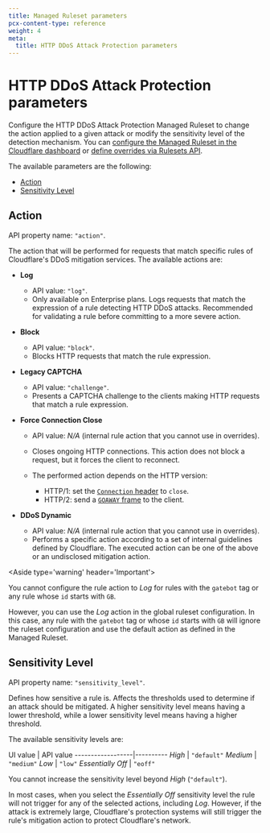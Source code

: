 ```yaml
---
title: Managed Ruleset parameters
pcx-content-type: reference
weight: 4
meta:
  title: HTTP DDoS Attack Protection parameters
---
```


# HTTP DDoS Attack Protection parameters

Configure the HTTP DDoS Attack Protection Managed Ruleset to change the action applied to a given attack or modify the sensitivity level of the detection mechanism. You can [configure the Managed Ruleset in the Cloudflare dashboard](/ddos-protection/managed-rulesets/http/configure-dashboard/) or [define overrides via Rulesets API](/ddos-protection/managed-rulesets/http/configure-api/).

The available parameters are the following:

*   [Action](#action)
*   [Sensitivity Level](#sensitivity-level)

## Action

API property name: `"action"`.

The action that will be performed for requests that match specific rules of Cloudflare's DDoS mitigation services. The available actions are:

<Definitions>

*   **Log**
    *   API value: `"log"`.
    *   Only available on Enterprise plans. Logs requests that match the expression of a rule detecting HTTP DDoS attacks. Recommended for validating a rule before committing to a more severe action.

*   **Block**
    *   API value: `"block"`.
    *   Blocks HTTP requests that match the rule expression.

*   **Legacy CAPTCHA**
    *   API value: `"challenge"`.
    *   Presents a CAPTCHA challenge to the clients making HTTP requests that match a rule expression.

*   **Force Connection Close**
    *   API value: *N/A* (internal rule action that you cannot use in overrides).
    *   Closes ongoing HTTP connections. This action does not block a request, but it forces the client to reconnect.
    *   The performed action depends on the HTTP version:

        *   HTTP/1: set the [`Connection` header](https://developer.mozilla.org/en-US/docs/Web/HTTP/Headers/Connection#directives) to `close`.
        *   HTTP/2: send a [`GOAWAY` frame](https://datatracker.ietf.org/doc/html/rfc7540#section-6.8) to the client.

*   **DDoS Dynamic**
    *   API value: *N/A* (internal rule action that you cannot use in overrides).
    *   Performs a specific action according to a set of internal guidelines defined by Cloudflare. The executed action can be one of the above or an undisclosed mitigation action.

</Definitions>

\<Aside type='warning' header='Important'>

You cannot configure the rule action to *Log* for rules with the `gatebot` tag or any rule whose `id` starts with `GB`.

However, you can use the *Log* action in the global ruleset configuration. In this case, any rule with the `gatebot` tag or whose `id` starts with `GB` will ignore the ruleset configuration and use the default action as defined in the Managed Ruleset.

</Aside>

## Sensitivity Level

API property name: `"sensitivity_level"`.

Defines how sensitive a rule is. Affects the thresholds used to determine if an attack should be mitigated. A higher sensitivity level means having a lower threshold, while a lower sensitivity level means having a higher threshold.

The available sensitivity levels are:

UI value          | API value
\------------------|----------
*High*            | `"default"`
*Medium*          | `"medium"`
*Low*             | `"low"`
*Essentially Off* | `"eoff"`

You cannot increase the sensitivity level beyond *High* (`"default"`).

In most cases, when you select the *Essentially Off* sensitivity level the rule will not trigger for any of the selected actions, including *Log*. However, if the attack is extremely large, Cloudflare's protection systems will still trigger the rule's mitigation action to protect Cloudflare's network.
